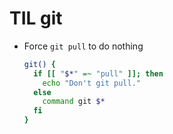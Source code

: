 # TIL git

- Force `git pull` to do nothing

    ```bash
	git() {
	  if [[ "$*" =~ "pull" ]]; then
		echo "Don't git pull."
	  else
		command git $*
	  fi
	}
    ```

